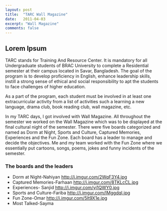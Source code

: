 ```yaml
---
layout: post
title:  "TARC Wall Magazine"
date:   2011-04-03
excerpt: "Wall Magazine"
comments: false
---
```


## Lorem Ipsum

TARC stands for Training And Resource Center. It is mandatory for all Undergraduate students of BRAC University to complete a Residential semester at their campus located in Savar, Bangladesh. The goal of the program is to develop proficiency in English, enhance leadership skills, instill a strong sense of ethical and social responsibility to apt the students to face challenges of higher education.

As a part of the program, each student must be involved in at least one extracurricular activity from a list of activities such a learning a new language, drama club, book reading club, wall magazine, etc. 

In my TARC days, I got involved with Wall Magazine. All throughout the semester we worked on the Wall Magazine which was to be displayed at the final cultural night of the semester. There were five boards categorized and named as Dorm at Night, Sports and Culture, Captured Memories, Experiences and the Fun Zone. Each board has a leader to manage and decide the objectives. Me and my team worked with the Fun Zone where we essentially put cartoons, songs, poems, jokes and funny incidents of the semester. 


### The boards and the leaders

* Dorm at Night-Nahiyan
http://i.imgur.com/2WqF3Y4.jpg
* Captured Memories-Farhaan
http://i.imgur.com/8TKLcCL.jpg
* Experiences- Sanjid
http://i.imgur.com/yj1QWY0.jpg
* Sports and Culture-Fariba
http://i.imgur.com/IMggdqI.jpg
* Fun Zone-Omar
http://i.imgur.com/5lt9X1e.jpg
* Most Talked-Sayma

